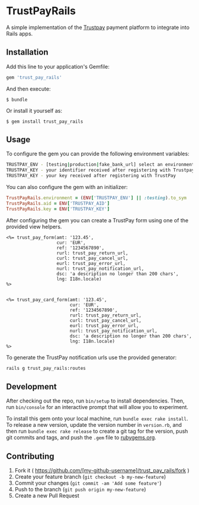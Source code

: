 # TrustPayRails

A simple implementation of the [Trustpay](http://www.trustpay.eu/)
payment platform to integrate into Rails apps.

## Installation

Add this line to your application's Gemfile:

```ruby
gem 'trust_pay_rails'
```

And then execute:

    $ bundle

Or install it yourself as:

    $ gem install trust_pay_rails

## Usage

To configure the gem you can provide the following environment
variables:

``` bash
TRUSTPAY_ENV - [testing|production|fake_bank_url] select an environment
TRUSTPAY_KEY - your identifier received after registering with Trustpay
TRUSTPAY_KEY - your key received after registering with TrustPay
```

You can also configure the gem with an initializer:

``` ruby
TrustPayRails.environment = (ENV['TRUSTPAY_ENV'] || :testing).to_sym
TrustPayRails.aid = ENV['TRUSTPAY_AID']
TrustPayRails.key = ENV['TRUSTPAY_KEY']
```

After configuring the gem you can create a TrustPay form using one of
the provided view helpers.

``` erb
<%= trust_pay_form(amt: '123.45',
                   cur: 'EUR',
                   ref: '1234567890',
                   rurl: trust_pay_return_url,
                   curl: trust_pay_cancel_url,
                   eurl: trust_pay_error_url,
                   nurl: trust_pay_notification_url,
                   dsc: 'a description no longer than 200 chars',
                   lng: I18n.locale)
%>


<%= trust_pay_card_form(amt: '123.45',
                        cur: 'EUR',
                        ref: '1234567890',
                        rurl: trust_pay_return_url,
                        curl: trust_pay_cancel_url,
                        eurl: trust_pay_error_url,
                        nurl: trust_pay_notification_url,
                        dsc: 'a description no longer than 200 chars',
                        lng: I18n.locale)
%>
```

To generate the TrustPay notification urls use the provided generator:

``` bash
rails g trust_pay_rails:routes
```


## Development

After checking out the repo, run `bin/setup` to install dependencies. Then, run `bin/console` for an interactive prompt that will allow you to experiment.

To install this gem onto your local machine, run `bundle exec rake install`. To release a new version, update the version number in `version.rb`, and then run `bundle exec rake release` to create a git tag for the version, push git commits and tags, and push the `.gem` file to [rubygems.org](https://rubygems.org).

## Contributing

1. Fork it ( https://github.com/[my-github-username]/trust_pay_rails/fork )
2. Create your feature branch (`git checkout -b my-new-feature`)
3. Commit your changes (`git commit -am 'Add some feature'`)
4. Push to the branch (`git push origin my-new-feature`)
5. Create a new Pull Request
